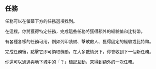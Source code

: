 ## 任務
任務可以在螢幕下方的任務選項找到。

在這裡，你將獲得特定任務，完成這些任務將獲得額外的經驗值和比特幣。

有各種各樣的任務可用，例如列印裝備、擊敗敵人、獲得固定的經驗或比特幣。

完成任務後，點擊它即可領取獎勵。在大多數情況下，你會收到下一個新任務。

你還可以通過與地下城中的「？」標記互動，來得到額外的一次任務。
